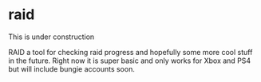 # raid
This is under construction

RAID a tool for checking raid progress and hopefully some more cool stuff in the future. Right now it is super basic and only works for Xbox and PS4 but will include bungie accounts soon.


